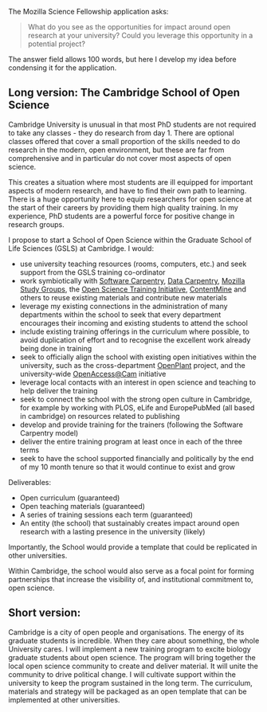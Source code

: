 The Mozilla Science Fellowship application asks:

> What do you see as the opportunities for impact around open research at your university? Could you leverage this opportunity in a potential project?

The answer field allows 100 words, but here I develop my idea before condensing it for the application.

## Long version: The Cambridge School of Open Science

Cambridge University is unusual in that most PhD students are not required to take any classes - they do research from day 1. There are optional classes offered that cover a small proportion of the skills needed to do research in the modern, open environment, but these are far from comprehensive and in particular do not cover most aspects of open science.

This creates a situation where most students are ill equipped for important aspects of modern research, and have to find their own path to learning. There is a huge opportunity here to equip researchers for open science at the start of their careers by providing them high quality training. In my experience, PhD students are a powerful force for positive change in research groups.

I propose to start a School of Open Science within the Graduate School of Life Sciences (GSLS) at Cambridge. I would:
  - use university teaching resources (rooms, computers, etc.) and seek support from the GSLS training co-ordinator
  - work symbiotically with [Software Carpentry](https://software-carpentry.org/), [Data Carpentry](http://datacarpentry.org/), [Mozilla Study Groups](https://github.com/mozillascience/studyGroupLessons), the [Open Science Training Initiative](http://opensciencetraining.com/contact.php), [ContentMine](contentmine.org) and others to reuse existing materials and contribute new materials
  - leverage my existing connections in the administration of many departments within the school to seek that every department encourages their incoming and existing students to attend the school
  - include existing training offerings in the curriculum where possible, to avoid duplication of effort and to recognise the excellent work already being done in training
  - seek to officially align the school with existing open initiatives within the university, such as the cross-department [OpenPlant](http://openplant.org/) project, and the university-wide [OpenAccess@Cam](https://www.openaccess.cam.ac.uk) initiative
  - leverage local contacts with an interest in open science and teaching to help deliver the training
  - seek to connect the school with the strong open culture in Cambridge, for example by working with PLOS, eLife and EuropePubMed (all based in cambridge) on resources related to publishing
  - develop and provide training for the trainers (following the Software Carpentry model)
  - deliver the entire training program at least once in each of the three terms
  - seek to have the school supported financially and politically by the end of my 10 month tenure so that it would continue to exist and grow

Deliverables:
  - Open curriculum (guaranteed)
  - Open teaching materials (guaranteed)
  - A series of training sessions each term (guaranteed)
  - An entity (the school) that sustainably creates impact around open research with a lasting presence in the university (likely)

Importantly, the School would provide a template that could be replicated in other universities.

Within Cambridge, the school would also serve as a focal point for forming partnerships that increase the visibility of, and institutional commitment to, open science.

## Short version:

Cambridge is a city of open people and organisations. The energy of its graduate students is incredible. When they care about something, the whole University cares. I will implement a new training program to excite biology graduate students about open science. The program will bring together the local open science community to create and deliver material. It will unite the community to drive political change. I will cultivate support within the university to keep the program sustained in the long term. The curriculum, materials and strategy will be packaged as an open template that can be implemented at other universities.
